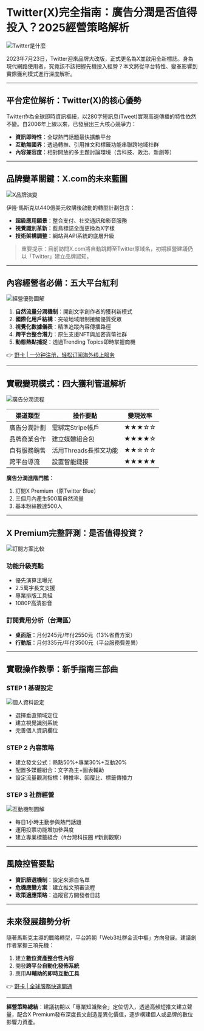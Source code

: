 # Twitter(X)完全指南：廣告分潤是否值得投入？2025經營策略解析

![Twitter是什麼](https://bbtdd.com/wp-content/uploads/img/03821478433.webp)

2023年7月23日，Twitter迎來品牌大改版，正式更名為X並啟用全新標誌。身為現代網路使用者，究竟該不該把握先機投入經營？本文將從平台特性、變革影響到實際獲利模式進行深度解析。

---

## 平台定位解析：Twitter(X)的核心優勢

Twitter作為全球即時資訊樞紐，以280字短訊息(Tweet)實現高速傳播的特性依然不變。自2006年上線以來，已發展出三大核心競爭力：
- **資訊即時性**：全球熱門話題最快擴散平台
- **互動無國界**：透過轉推、引用推文和標籤功能串聯跨地域社群
- **內容兼容度**：相對開放的多主題討論環境（含科技、政治、新創等）

---

## 品牌變革關鍵：X.com的未來藍圖
![X品牌演變](https://bbtdd.com/wp-content/uploads/img/741776634413985.webp)

伊隆·馬斯克以440億美元收購後啟動的轉型計劃包含：
- **超級應用願景**：整合支付、社交通訊和影音服務
- **視覺識別革新**：藍鳥標誌全面更換為X字樣
- **技術架構調整**：網站與API系統的底層升級

> 重要提示：目前訪問X.com將自動跳轉至Twitter原域名，初期經營建議仍以「Twitter」建立品牌認知。

---

## 內容經營者必備：五大平台紅利
![經營優勢圖解](https://bbtdd.com/wp-content/uploads/img/383445754749472.webp)

1. **自然流量分潤機制**：開創文字創作者的獲利新模式
2. **國際化用戶結構**：突破地域限制接觸優質受眾
3. **視覺化數據儀表**：精準追蹤內容傳播路徑
4. **跨平台整合潛力**：原生支援NFT與加密貨幣社群
5. **動態熱點捕捉**：透過Trending Topics即時掌握商機

👉 [野卡 | 一分钟注册，轻松订阅海外线上服务](https://bbtdd.com/yeka)

---

## 實戰變現模式：四大獲利管道解析
![廣告分潤流程](https://bbtdd.com/wp-content/uploads/img/369492082265.webp)

| 渠道類型         | 操作要點                      | 變現效率 |
|------------------|-----------------------------|----------|
| 廣告分潤計劃     | 需綁定Stripe帳戶             | ★★★☆☆    |
| 品牌商業合作      | 建立媒體組合包               | ★★★★☆    |
| 自有服務銷售      | 活用Threads長推文功能       | ★★☆☆☆    |
| 跨平台導流       | 設置智能鏈接                 | ★★★★★    |

**廣告分潤進階門檻**：
1. 訂閱X Premium（原Twitter Blue）
2. 三個月內產生500萬自然流量
3. 基本粉絲數達500人

---

## X Premium完整評測：是否值得投資？
![訂閱方案比較](https://bbtdd.com/wp-content/uploads/img/28216902018562.webp)

### 功能升級亮點
- 優先演算法曝光
- 2.5萬字長文支援
- 專業排版工具組
- 1080P高清影音

### 訂閱費用分析（台灣區）
- **桌面版**：月付245元/年付2550元（13%省費方案）
- **行動版**：月付335元/年付3500元（平台服務費差異）

---

## 實戰操作教學：新手指南三部曲

### STEP 1 基礎設定
![個人資料設定](https://bbtdd.com/wp-content/uploads/img/99135176911248.webp)
- 選擇垂直領域定位
- 建立視覺識別系統
- 完善個人資訊欄位

### STEP 2 內容策略
- 建立發文公式：熱點50%+專業30%+互動20%
- 配置多媒體組合：文字為主+圖表輔助
- 設定流量觀測指標：轉推率、回覆比、標籤傳播力

### STEP 3 社群經營
![互動機制圖解](https://bbtdd.com/wp-content/uploads/img/940858898857.webp)
- 每日1小時主動參與熱門話題
- 運用投票功能增加參與度
- 建立專業標籤組合（#台灣科技圈 #新創觀察）

---

## 風險控管要點
- **資訊篩選機制**：設定來源白名單
- **危機應變方案**：建立推文預審流程
- **政策適應策略**：追蹤官方開發者日誌

---

## 未來發展趨勢分析
隨著馬斯克主導的戰略轉型，平台將朝「Web3社群金流中樞」方向發展。建議創作者掌握三項先機：
1. 建立**數位資產整合性內容**
2. 開發**跨平台自動化發佈系統**
3. 應用**AI輔助的即時互動工具**

👉 [野卡 | 全球服務快速開通](https://bbtdd.com/yeka)

---

**經營策略總結**：建議初期以「專業知識聚合」定位切入，透過高頻短推文建立聲量，配合X Premium發布深度長文創造差異化價值，逐步構建個人或品牌的數位影響力資產。